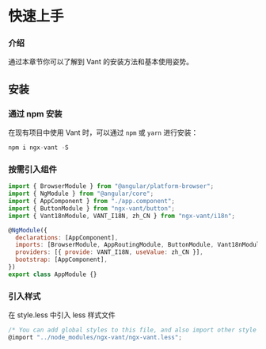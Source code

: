 # 快速上手

### 介绍

通过本章节你可以了解到 Vant 的安装方法和基本使用姿势。

## 安装

### 通过 npm 安装

在现有项目中使用 Vant 时，可以通过 `npm` 或 `yarn` 进行安装：

```js
npm i ngx-vant -S
```

### 按需引入组件

```js
import { BrowserModule } from "@angular/platform-browser";
import { NgModule } from "@angular/core";
import { AppComponent } from "./app.component";
import { ButtonModule } from "ngx-vant/button";
import { Vant18nModule, VANT_I18N, zh_CN } from "ngx-vant/i18n";

@NgModule({
  declarations: [AppComponent],
  imports: [BrowserModule, AppRoutingModule, ButtonModule, Vant18nModule],
  providers: [{ provide: VANT_I18N, useValue: zh_CN }],
  bootstrap: [AppComponent],
})
export class AppModule {}
```

### 引入样式

在 style.less 中引入 less 样式文件

```js
/* You can add global styles to this file, and also import other style files */
@import "../node_modules/ngx-vant/ngx-vant.less";
```

